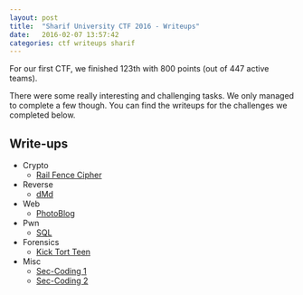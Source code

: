 ```yaml
---
layout: post
title:  "Sharif University CTF 2016 - Writeups"
date:   2016-02-07 13:57:42
categories: ctf writeups sharif
---
```


For our first CTF, we finished 123th with 800 points (out of 447 active teams).

There were some really interesting and challenging tasks. We only managed to
complete a few though. You can find the writeups for the challenges we completed below.

## Write-ups

 * Crypto
   * [Rail Fence Cipher](https://github.com/QuokkaLight/write-ups/blob/master/sharif-university-ctf-2016/crypto/Rail_Fence_Cipher.md)
 * Reverse
   * [dMd](https://github.com/QuokkaLight/write-ups/blob/master/sharif-university-ctf-2016/reverse/dMd.md)
 * Web
   * [PhotoBlog](https://github.com/QuokkaLight/write-ups/blob/master/sharif-university-ctf-2016/web/PhotoBlog.md)
 * Pwn
   * [SQL](https://github.com/QuokkaLight/write-ups/blob/master/sharif-university-ctf-2016/pwn/SQL.md)
 * Forensics
   * [Kick Tort Teen](https://github.com/QuokkaLight/write-ups/blob/master/sharif-university-ctf-2016/forensics/Kick_Tort_Teen.md)
 * Misc
   * [Sec-Coding 1](https://github.com/QuokkaLight/write-ups/blob/master/sharif-university-ctf-2016/misc/Sec-Coding_1.md)
   * [Sec-Coding 2](https://github.com/QuokkaLight/write-ups/blob/master/sharif-university-ctf-2016/misc/Sec-Coding_2.md)
